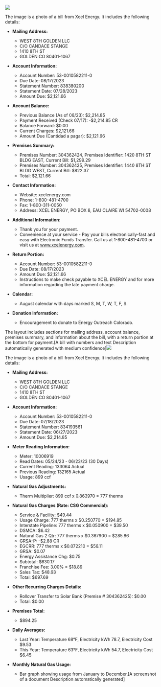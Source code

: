 ![](images/img-0.jpeg)

The image is a photo of a bill from Xcel Energy. It includes the following details:

- **Mailing Address:**
  - WEST 8TH GOLDEN LLC
  - C/O CANDACE STANGE
  - 1410 8TH ST
  - GOLDEN CO 80401-1067

- **Account Information:**
  - Account Number: 53-0010582211-0
  - Due Date: 08/17/2023
  - Statement Number: 838380200
  - Statement Date: 07/28/2023
  - Amount Due: $2,121.66

- **Account Balance:**
  - Previous Balance (As of 06/23): $2,214.85
  - Payment Received (Check 07/17): -$2,214.85 CR
  - Balance Forward: $0.00
  - Current Charges: $2,121.66
  - Amount Due (Cantidad a pagar): $2,121.66

- **Premises Summary:**
  - Premises Number: 304362424, Premises Identifier: 1420 8TH ST BLDG EAST, Current Bill: $1,299.29
  - Premises Number: 304362425, Premises Identifier: 1440 8TH ST BLDG WEST, Current Bill: $822.37
  - Total: $2,121.66

- **Contact Information:**
  - Website: xcelenergy.com
  - Phone: 1-800-481-4700
  - Fax: 1-800-311-0050
  - Address: XCEL ENERGY, PO BOX 8, EAU CLAIRE WI 54702-0008

- **Additional Information:**
  - Thank you for your payment.
  - Convenience at your service - Pay your bills electronically-fast and easy with Electronic Funds Transfer. Call us at 1-800-481-4700 or visit us at www.xcelenergy.com.

- **Return Portion:**
  - Account Number: 53-0010582211-0
  - Due Date: 08/17/2023
  - Amount Due: $2,121.66
  - Instructions to make check payable to XCEL ENERGY and for more information regarding the late payment charge.

- **Calendar:**
  - August calendar with days marked S, M, T, W, T, F, S.

- **Donation Information:**
  - Encouragement to donate to Energy Outreach Colorado.

The layout includes sections for mailing address, account balance, premises summary, and information about the bill, with a return portion at the bottom for payment.[A bill with numbers and text Description automatically generated with medium confidence]![](images/img-1.jpeg)

The image is a photo of a bill from Xcel Energy. It includes the following details:

- **Mailing Address:**
  - WEST 8TH GOLDEN LLC
  - C/O CANDACE STANGE
  - 1410 8TH ST
  - GOLDEN CO 80401-1067

- **Account Information:**
  - Account Number: 53-0010582211-0
  - Due Date: 07/18/2023
  - Statement Number: 834193561
  - Statement Date: 06/27/2023
  - Amount Due: $2,214.85

- **Meter Reading Information:**
  - Meter: 10006919
  - Read Dates: 05/24/23 - 06/23/23 (30 Days)
  - Current Reading: 133064 Actual
  - Previous Reading: 132165 Actual
  - Usage: 899 ccf

- **Natural Gas Adjustments:**
  - Therm Multiplier: 899 ccf x 0.863970 = 777 therms

- **Natural Gas Charges (Rate: CSG Commercial):**
  - Service & Facility: $49.44
  - Usage Charge: 777 therms x $0.250770 = $194.85
  - Interstate Pipeline: 777 therms x $0.050900 = $39.50
  - DSMCA: $6.42
  - Natural Gas 2 Qtr: 777 therms x $0.367900 = $285.86
  - GRSA-P: -$2.88 CR
  - EGCRR: 777 therms x $0.072210 = $56.11
  - GRSA: $0.07
  - Energy Assistance Chg: $0.75
  - Subtotal: $630.17
  - Franchise Fee: 3.00% = $18.89
  - Sales Tax: $48.63
  - Total: $697.69

- **Other Recurring Charges Details:**
  - Rollover Transfer to Solar Bank (Premise # 304362425): $0.00
  - Total: $0.00

- **Premises Total:**
  - $894.25

- **Daily Averages:**
  - Last Year: Temperature 68°F, Electricity kWh 78.7, Electricity Cost $9.53
  - This Year: Temperature 63°F, Electricity kWh 54.7, Electricity Cost $6.45

- **Monthly Natural Gas Usage:**
  - Bar graph showing usage from January to December.[A screenshot of a document Description automatically generated]
